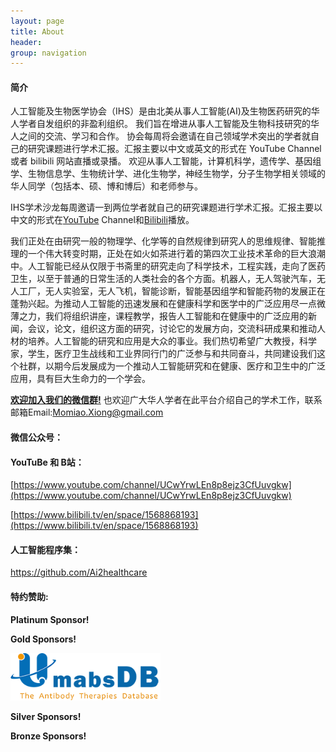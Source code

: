 ```yaml
---
layout: page
title: About
header:
group: navigation
---
```


#### 简介

人工智能及生物医学协会（IHS）是由北美从事人工智能(AI)及生物医药研究的华人学者自发组织的非盈利组织。 我们旨在增进从事人工智能及生物科技研究的华人之间的交流、学习和合作。 协会每周将会邀请在自己领域学术突出的学者就自己的研究课题进行学术汇报。汇报主要以中文或英文的形式在 YouTube Channel 或者 bilibili 网站直播或录播。 欢迎从事人工智能，计算机科学，遗传学、基因组学、生物信息学、生物统计学、进化生物学，神经生物学，分子生物学相关领域的华人同学（包括本、硕、博和博后）和老师参与。

IHS学术沙龙每周邀请一到两位学者就自己的研究课题进行学术汇报。汇报主要以中文的形式在[YouTube](https://www.youtube.com/channel/UCk4tsPZOzGkP2IaU4YvUG_g/videos) Channel和[Bilibili](https://space.bilibili.com/298768313)播放。

我们正处在由研究一般的物理学、化学等的自然规律到研究人的思维规律、智能推理的一个伟大转变时期，正处在如火如茶进行着的第四次工业技术革命的巨大浪潮中。人工智能已经从仅限于书斋里的研究走向了科学技术，工程实践，走向了医药卫生，以至于普通的日常生活的人类社会的各个方面。机器人，无人驾驶汽车，无人工厂，无人实验室，无人飞机，智能诊断，智能基因组学和智能药物的发展正在蓬勃兴起。为推动人工智能的迅速发展和在健康科学和医学中的广泛应用尽一点微薄之力，我们将组织讲座，课程教学，报告人工智能和在健康中的广泛应用的新闻，会议，论文，组织这方面的研究，讨论它的发展方向，交流科研成果和推动人材的培养。人工智能的研究和应用是大众的事业。我们热切希望广大教授，科学家，学生，医疗卫生战线和工业界同行门的广泛参与和共同奋斗，共同建设我们这个社群，以期今后发展成为一个推动人工智能研究和在健康、医疗和卫生中的广泛应用，具有巨大生命力的一个学会。

**[欢迎加入我们的微信群!]()** 也欢迎广大华人学者在此平台介绍自己的学术工作，联系邮箱Email:[Momiao.Xiong@gmail.com](mailto:Momiao.Xiong@gmail.com)

#### 微信公众号：

#### YouTuBe 和 B站：

[https://www.youtube.com/channel/UCwYrwLEn8p8ejz3CfUuvgkw](https://www.youtube.com/channel/UCwYrwLEn8p8ejz3CfUuvgkw)

[https://www.bilibili.tv/en/space/1568868193](https://www.bilibili.tv/en/space/1568868193)

#### 人工智能程序集：

https://github.com/Ai2healthcare

#### 特约赞助:

**Platinum Sponsor!**


**Gold Sponsors!**

[<img alt="" width="240px" src="images/Umabs-2022.png" />](https://umabs.com/)

**Silver Sponsors!**


**Bronze Sponsors!**

